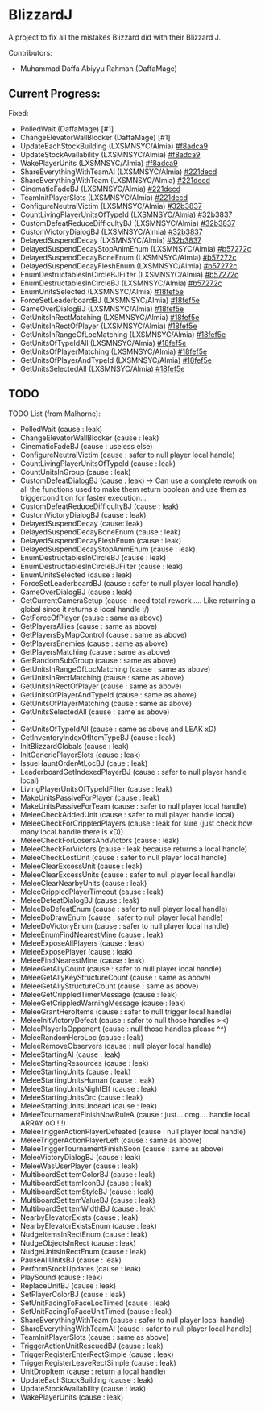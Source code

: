 # BlizzardJ
A project to fix all the mistakes Blizzard did with their Blizzard J.

Contributors:
- Muhammad Daffa Abiyyu Rahman (DaffaMage)

## Current Progress:
Fixed:
- PolledWait (DaffaMage) [#1]
- ChangeElevatorWallBlocker (DaffaMage) [#1]
- UpdateEachStockBuilding (LXSMNSYC/Almia) [#f8adca9](https://github.com/LXSMNSYC/BlizzardJ/commit/f8adca9c5e2a6fbc91e5ecb70621751c6b5591a7#diff-d7a7700e7562d68e6590b55183509592)
- UpdateStockAvailability (LXSMNSYC/Almia) [#f8adca9](https://github.com/LXSMNSYC/BlizzardJ/commit/f8adca9c5e2a6fbc91e5ecb70621751c6b5591a7#diff-d7a7700e7562d68e6590b55183509592)
- WakePlayerUnits (LXSMNSYC/Almia) [#f8adca9](https://github.com/LXSMNSYC/BlizzardJ/commit/f8adca9c5e2a6fbc91e5ecb70621751c6b5591a7#diff-d7a7700e7562d68e6590b55183509592)
- ShareEverythingWithTeamAI (LXSMNSYC/Almia) [#221decd](https://github.com/LXSMNSYC/BlizzardJ/commit/221decd3a1367d2b1822050c68dae8a34c56350a)
- ShareEverythingWithTeam (LXSMNSYC/Almia) [#221decd](https://github.com/LXSMNSYC/BlizzardJ/commit/221decd3a1367d2b1822050c68dae8a34c56350a)
- CinematicFadeBJ (LXSMNSYC/Almia) [#221decd](https://github.com/LXSMNSYC/BlizzardJ/commit/221decd3a1367d2b1822050c68dae8a34c56350a)
- TeamInitPlayerSlots (LXSMNSYC/Almia) [#221decd](https://github.com/LXSMNSYC/BlizzardJ/commit/221decd3a1367d2b1822050c68dae8a34c56350a)
- ConfigureNeutralVictim (LXSMNSYC/Almia) [#32b3837](https://github.com/LXSMNSYC/BlizzardJ/commit/32b3837a502d9a202a8c1f9db2cb55d18823b68f)
- CountLivingPlayerUnitsOfTypeId (LXSMNSYC/Almia)  [#32b3837](https://github.com/LXSMNSYC/BlizzardJ/commit/32b3837a502d9a202a8c1f9db2cb55d18823b68f)
- CustomDefeatReduceDifficultyBJ (LXSMNSYC/Almia)  [#32b3837](https://github.com/LXSMNSYC/BlizzardJ/commit/32b3837a502d9a202a8c1f9db2cb55d18823b68f)
- CustomVictoryDialogBJ (LXSMNSYC/Almia)  [#32b3837](https://github.com/LXSMNSYC/BlizzardJ/commit/32b3837a502d9a202a8c1f9db2cb55d18823b68f)
- DelayedSuspendDecay (LXSMNSYC/Almia) [#32b3837](https://github.com/LXSMNSYC/BlizzardJ/commit/32b3837a502d9a202a8c1f9db2cb55d18823b68f)
- DelayedSuspendDecayStopAnimEnum (LXSMNSYC/Almia) [#b57272c](https://github.com/LXSMNSYC/BlizzardJ/commit/b57272c0697c9ee70bbe284747980bd3fb71a820)
- DelayedSuspendDecayBoneEnum (LXSMNSYC/Almia) [#b57272c](https://github.com/LXSMNSYC/BlizzardJ/commit/b57272c0697c9ee70bbe284747980bd3fb71a820) 
- DelayedSuspendDecayFleshEnum (LXSMNSYC/Almia) [#b57272c](https://github.com/LXSMNSYC/BlizzardJ/commit/b57272c0697c9ee70bbe284747980bd3fb71a820) 
- EnumDestructablesInCircleBJFilter (LXSMNSYC/Almia) [#b57272c](https://github.com/LXSMNSYC/BlizzardJ/commit/b57272c0697c9ee70bbe284747980bd3fb71a820) 
- EnumDestructablesInCircleBJ (LXSMNSYC/Almia) [#b57272c](https://github.com/LXSMNSYC/BlizzardJ/commit/b57272c0697c9ee70bbe284747980bd3fb71a820) 
- EnumUnitsSelected (LXSMNSYC/Almia) [#18fef5e](https://github.com/LXSMNSYC/BlizzardJ/commit/18fef5eefd48e475d23222993f3a773ae26cd56e)
- ForceSetLeaderboardBJ (LXSMNSYC/Almia) [#18fef5e](https://github.com/LXSMNSYC/BlizzardJ/commit/18fef5eefd48e475d23222993f3a773ae26cd56e)
- GameOverDialogBJ (LXSMNSYC/Almia) [#18fef5e](https://github.com/LXSMNSYC/BlizzardJ/commit/18fef5eefd48e475d23222993f3a773ae26cd56e)
- GetUnitsInRectMatching (LXSMNSYC/Almia) [#18fef5e](https://github.com/LXSMNSYC/BlizzardJ/commit/18fef5eefd48e475d23222993f3a773ae26cd56e)
- GetUnitsInRectOfPlayer (LXSMNSYC/Almia) [#18fef5e](https://github.com/LXSMNSYC/BlizzardJ/commit/18fef5eefd48e475d23222993f3a773ae26cd56e)
- GetUnitsInRangeOfLocMatching (LXSMNSYC/Almia) [#18fef5e](https://github.com/LXSMNSYC/BlizzardJ/commit/18fef5eefd48e475d23222993f3a773ae26cd56e)
- GetUnitsOfTypeIdAll (LXSMNSYC/Almia) [#18fef5e](https://github.com/LXSMNSYC/BlizzardJ/commit/18fef5eefd48e475d23222993f3a773ae26cd56e)
- GetUnitsOfPlayerMatching (LXSMNSYC/Almia) [#18fef5e](https://github.com/LXSMNSYC/BlizzardJ/commit/18fef5eefd48e475d23222993f3a773ae26cd56e)
- GetUnitsOfPlayerAndTypeId (LXSMNSYC/Almia) [#18fef5e](https://github.com/LXSMNSYC/BlizzardJ/commit/18fef5eefd48e475d23222993f3a773ae26cd56e)
- GetUnitsSelectedAll (LXSMNSYC/Almia) [#18fef5e](https://github.com/LXSMNSYC/BlizzardJ/commit/18fef5eefd48e475d23222993f3a773ae26cd56e)
## TODO
TODO List (from Malhorne):
- PolledWait (cause : leak)
- ChangeElevatorWallBlocker (cause : leak)
- CinematicFadeBJ (cause : useless else)
- ConfigureNeutralVictim (cause : safer to null player local handle)
- CountLivingPlayerUnitsOfTypeId (cause : leak)
- CountUnitsInGroup (cause : leak)
- CustomDefeatDialogBJ (cause : leak) -> Can use a complete rework on all the functions used to make them return boolean and use them as triggercondition for faster execution...
- CustomDefeatReduceDifficultyBJ (cause : leak)
- CustomVictoryDialogBJ (cause : leak)
- DelayedSuspendDecay (cause: leak)
- DelayedSuspendDecayBoneEnum (cause : leak)
- DelayedSuspendDecayFleshEnum (cause : leak)
- DelayedSuspendDecayStopAnimEnum (cause : leak)
- EnumDestructablesInCircleBJ (cause : leak)
- EnumDestructablesInCircleBJFilter (cause : leak)
- EnumUnitsSelected (cause : leak)
- ForceSetLeaderboardBJ (cause : safer to null player local handle)
- GameOverDialogBJ (cause : leak)
- GetCurrentCameraSetup (cause : need total rework .... Like returning a global since it returns a local handle :/)
- GetForceOfPlayer (cause : same as above)
- GetPlayersAllies (cause : same as above)
- GetPlayersByMapControl (cause : same as above)
- GetPlayersEnemies (cause : same as above)
- GetPlayersMatching (cause : same as above)
- GetRandomSubGroup (cause : same as above)
- GetUnitsInRangeOfLocMatching (cause : same as above)
- GetUnitsInRectMatching (cause : same as above)
- GetUnitsInRectOfPlayer (cause : same as above)
- GetUnitsOfPlayerAndTypeId (cause : same as above)
- GetUnitsOfPlayerMatching (cause : same as above)
- GetUnitsSelectedAll (cause : same as above)
-
- GetUnitsOfTypeIdAll (cause : same as above and LEAK xD)
- GetInventoryIndexOfItemTypeBJ (cause : leak)
- InitBlizzardGlobals (cause : leak)
- InitGenericPlayerSlots (cause : leak)
- IssueHauntOrderAtLocBJ (caue : leak)
- LeaderboardGetIndexedPlayerBJ (cause : safer to null player handle local)
- LivingPlayerUnitsOfTypeIdFilter (cause : leak)
- MakeUnitsPassiveForPlayer (cause : leak)
- MakeUnitsPassiveForTeam (cause : safer to null player local handle)
- MeleeCheckAddedUnit (cause : safer to null player handle local)
- MeleeCheckForCrippledPlayers (cause : leak for sure (just check how many local handle there is xD))
- MeleeCheckForLosersAndVictors (cause : leak)
- MeleeCheckForVictors (cause : leak because returns a local handle)
- MeleeCheckLostUnit (cause : safer to null player local handle)
- MeleeClearExcessUnit (cause : leak)
- MeleeClearExcessUnits (cause : safer to null player local handle)
- MeleeClearNearbyUnits (cause : leak)
- MeleeCrippledPlayerTimeout (cause : leak)
- MeleeDefeatDialogBJ (cause : leak)
- MeleeDoDefeatEnum (cause : safer to null player local handle)
- MeleeDoDrawEnum (cause : safer to null player local handle)
- MeleeDoVictoryEnum (cause : safer to null player local handle)
- MeleeEnumFindNearestMine (cause : leak)
- MeleeExposeAllPlayers (cause : leak)
- MeleeExposePlayer (cause : leak)
- MeleeFindNearestMine (cause : leak)
- MeleeGetAllyCount (cause : safer to null player local handle)
- MeleeGetAllyKeyStructureCount (cause : same as above)
- MeleeGetAllyStructureCount (cause : same as above)
- MeleeGetCrippledTimerMessage (cause : leak)
- MeleeGetCrippledWarningMessage (cause : leak)
- MeleeGrantHeroItems (cause : safer to null trigger local handle)
- MeleeInitVictoryDefeat (cause : safer to null those handles ><)
- MeleePlayerIsOpponent (cause : null those handles please ^^)
- MeleeRandomHeroLoc (cause : leak)
- MeleeRemoveObservers (cause : null player local handle)
- MeleeStartingAI (cause : leak)
- MeleeStartingResources (cause : leak)
- MeleeStartingUnits (cause : leak)
- MeleeStartingUnitsHuman (cause : leak)
- MeleeStartingUnitsNightElf (cause : leak)
- MeleeStartingUnitsOrc (cause : leak)
- MeleeStartingUnitsUndead (cause : leak)
- MeleeTournamentFinishNowRuleA (cause : just... omg.... handle local ARRAY oO !!!)
- MeleeTriggerActionPlayerDefeated (cause : null player local handle)
- MeleeTriggerActionPlayerLeft (cause : same as above)
- MeleeTriggerTournamentFinishSoon (cause : same as above)
- MeleeVictoryDialogBJ (cause : leak)
- MeleeWasUserPlayer (cause : leak)
- MultiboardSetItemColorBJ (cause : leak)
- MultiboardSetItemIconBJ (cause : leak)
- MultiboardSetItemStyleBJ (cause : leak)
- MultiboardSetItemValueBJ (cause : leak)
- MultiboardSetItemWidthBJ (cause : leak)
- NearbyElevatorExists (cause : leak)
- NearbyElevatorExistsEnum (cause : leak)
- NudgeItemsInRectEnum (cause : leak)
- NudgeObjectsInRect (cause : leak)
- NudgeUnitsInRectEnum (cause : leak)
- PauseAllUnitsBJ (cause : leak)
- PerformStockUpdates (cause : leak)
- PlaySound (cause : leak)
- ReplaceUnitBJ (cause : leak)
- SetPlayerColorBJ (cause : leak)
- SetUnitFacingToFaceLocTimed (cause : leak)
- SetUnitFacingToFaceUnitTimed (cause : leak)
- ShareEverythingWithTeam (cause : safer to null player local handle)
- ShareEverythingWithTeamAI (cause : safer to null player local handle)
- TeamInitPlayerSlots (cause : same as above)
- TriggerActionUnitRescuedBJ (cause : leak)
- TriggerRegisterEnterRectSimple (cause : leak)
- TriggerRegisterLeaveRectSimple (cause : leak)
- UnitDropItem (cause : return a local handle)
- UpdateEachStockBuilding (cause : leak)
- UpdateStockAvailability (cause : leak)
- WakePlayerUnits (cause : leak)
